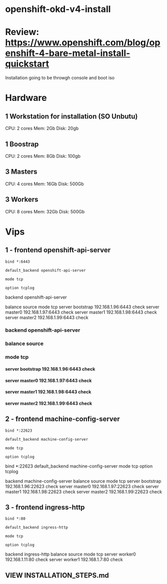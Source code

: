 # openshift-okd-v4-install

# Review: https://www.openshift.com/blog/openshift-4-bare-metal-install-quickstart

Installation going to be throwgh console and boot iso

# Hardware
## 1 Workstation for installation (SO Unbutu)
CPU: 2 cores
Mem: 2Gb
Disk: 20gb
## 1 Boostrap
CPU: 2 cores
Mem: 8Gb
Disk: 100gb
## 3 Masters
CPU: 4 cores
Mem: 16Gb
Disk: 500Gb
## 3 Workers
CPU: 8 cores
Mem: 32Gb
Disk: 500Gb

# Vips
## 1 - frontend openshift-api-server

    bind *:6443

    default_backend openshift-api-server

    mode tcp

    option tcplog
 backend openshift-api-server <p>
 balance source
 mode tcp
 server bootstrap 192.168.1.96:6443 check
 server master0 192.168.1.97:6443 check
 server master1 192.168.1.98:6443 check
 server master2 192.168.1.99:6443 check

### backend openshift-api-server
### balance source
### mode tcp
#### server bootstrap 192.168.1.96:6443 check
#### server master0 192.168.1.97:6443 check
#### server master1 192.168.1.98:6443 check
#### server master2 192.168.1.99:6443 check
## 2 - frontend machine-config-server

    bind *:22623

    default_backend machine-config-server

    mode tcp

    option tcplog
bind *:22623
default_backend machine-config-server
mode tcp
option tcplog


backend machine-config-server
balance source
mode tcp
server bootstrap 192.168.1.96:22623 check
server master0 192.168.1.97:22623 check
server master1 192.168.1.98:22623 check
server master2 192.168.1.99:22623 check 
## 3 - frontend ingress-http

    bind *:80

    default_backend ingress-http

    mode tcp

    option tcplog
backend ingress-http
balance source
mode tcp
server worker0 192.168.1.11:80 check
server worker1 192.168.1.7:80 check

## VIEW INSTALLATION_STEPS.md
